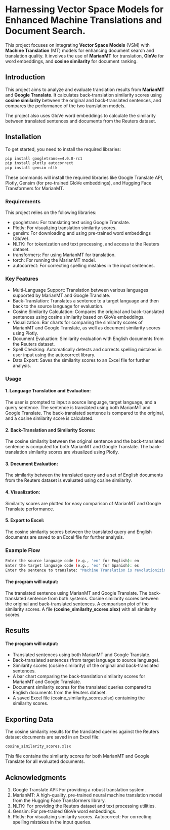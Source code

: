 
# Harnessing Vector Space Models for Enhanced Machine Translations and Document Search.

This project focuses on integrating **Vector Space Models** (VSM) with **Machine Translation** (MT) models for enhancing document search and translation quality. It involves the use of **MarianMT** for translation, **GloVe** for word embeddings, and **cosine similarity** for document ranking.

## Introduction

This project aims to analyze and evaluate translation results from **MarianMT** and **Google Translate**. It calculates back-translation similarity scores using **cosine similarity** between the original and back-translated sentences, and compares the performance of the two translation models.

The project also uses GloVe word embeddings to calculate the similarity between translated sentences and documents from the Reuters dataset.

## Installation

To get started, you need to install the required libraries:

```bash
pip install googletrans==4.0.0-rc1
pip install plotly autocorrect
pip install gensim nltk
```

These commands will install the required libraries like Google Translate API, Plotly, Gensim (for pre-trained GloVe embeddings), and Hugging Face Transformers for MarianMT.

### Requirements
This project relies on the following libraries: 
* googletrans: For translating text using Google Translate.
* Plotly: For visualizing translation similarity scores.
* gensim: For downloading and using pre-trained word embeddings (GloVe).
* NLTK: For tokenization and text processing, and access to the Reuters dataset.
* transformers: For using MarianMT for translation.
* torch: For running the MarianMT model.
* autocorrect: For correcting spelling mistakes in the input sentences.

### Key Features
* Multi-Language Support: Translation between various languages supported by MarianMT and Google Translate.
* Back-Translation: Translates a sentence to a target language and then back to the source language for evaluation.
* Cosine Similarity Calculation: Compares the original and back-translated sentences using cosine similarity based on GloVe embeddings.
* Visualization: Bar charts for comparing the similarity scores of MarianMT and Google Translate, as well as document similarity scores using Plotly.
* Document Evaluation: Similarity evaluation with English documents from the Reuters dataset.
* Spell Checking: Automatically detects and corrects spelling mistakes in user input using the autocorrect library.
* Data Export: Saves the similarity scores to an Excel file for further analysis.

### Usage
#### 1. Language Translation and Evaluation:

The user is prompted to input a source language, target language, and a query sentence.
The sentence is translated using both MarianMT and Google Translate.
The back-translated sentence is compared to the original, and a cosine similarity score is calculated.

#### 2. Back-Translation and Similarity Scores:

The cosine similarity between the original sentence and the back-translated sentence is computed for both MarianMT and Google Translate.
The back-translation similarity scores are visualized using Plotly.
#### 3. Document Evaluation:

The similarity between the translated query and a set of English documents from the Reuters dataset is evaluated using cosine similarity.
#### 4. Visualization:

Similarity scores are plotted for easy comparison of MarianMT and Google Translate performance.
#### 5. Export to Excel:

The cosine similarity scores between the translated query and English documents are saved to an Excel file for further analysis.

### Example Flow

```bash
Enter the source language code (e.g., 'en' for English): en
Enter the target language code (e.g., 'es' for Spanish): es
Enter the sentence to translate: "Machine Translation is revolutionizing the way we communicate."
```

#### The program will output:

The translated sentence using MarianMT and Google Translate.
The back-translated sentence from both systems.
Cosine similarity scores between the original and back-translated sentences.
A comparison plot of the similarity scores.
A file **(cosine_similarity_scores.xlsx)** with all similarity scores.

## Results
#### The program will output:

* Translated sentences using both MarianMT and Google Translate.
* Back-translated sentences (from target language to source language).
* Similarity scores (cosine similarity) of the original and  back-translated sentences.
* A bar chart comparing the back-translation similarity scores for MarianMT and Google Translate.
* Document similarity scores for the translated queries compared to English documents from the Reuters dataset.
* A saved Excel file (cosine_similarity_scores.xlsx) containing the similarity scores.

## Exporting Data
The cosine similarity results for the translated queries against the Reuters dataset documents are saved in an Excel file:

```bash
cosine_similarity_scores.xlsx
```
This file contains the similarity scores for both MarianMT and Google Translate for all evaluated documents.

## Acknowledgments
1. Google Translate API: For providing a robust translation system.
2. MarianMT: A high-quality, pre-trained neural machine translation model from the Hugging Face Transformers library.
3. NLTK: For providing the Reuters dataset and text processing utilities.
4. Gensim: For pre-trained GloVe word embeddings.
5. Plotly: For visualizing similarity scores.
Autocorrect: For correcting spelling mistakes in the input queries.
